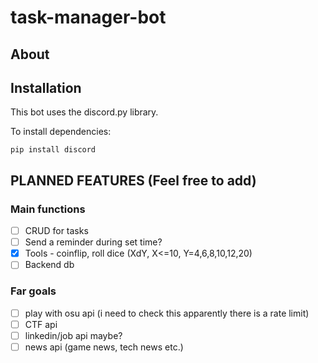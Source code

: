 # task-manager-bot

## About

## Installation

This bot uses the discord.py library.

To install dependencies:
```
pip install discord
```

## PLANNED FEATURES (Feel free to add)

### Main functions
- [ ] CRUD for tasks
- [ ] Send a reminder during set time?
- [x] Tools - coinflip, roll dice (XdY, X<=10, Y=4,6,8,10,12,20)
- [ ] Backend db

### Far goals
- [ ] play with osu api (i need to check this apparently there is a rate limit)
- [ ] CTF api
- [ ] linkedin/job api maybe?
- [ ] news api (game news, tech news etc.)
